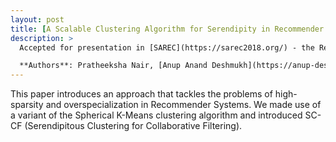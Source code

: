 ```yaml
---
layout: post
title: [A Scalable Clustering Algorithm for Serendipity in Recommender Systems](https://www.researchgate.net/publication/327746220_A_Scalable_Clustering_Algorithm_for_Serendipity_in_Recommender_Systems)
description: >
  Accepted for presentation in [SAREC](https://sarec2018.org/) - the Recommender System track at [ICDM 2018](http://icdm2018.org/)

  **Authors**: Pratheeksha Nair, [Anup Anand Deshmukh](https://anup-deshmukh.github.io/), [Dr. Shrisha Rao](https://www.iiitb.ac.in/faculty_page.php?name=shrisharao)
---
```


This paper introduces an approach that tackles the problems of high-sparsity and overspecialization in Recommender Systems. We made use of a variant of the Spherical K-Means clustering algorithm and introduced SC-CF (Serendipitous Clustering for Collaborative Filtering). 
